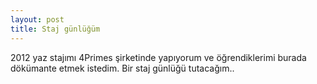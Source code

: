 ```yaml
---
layout: post
title: Staj günlüğüm
---
```


2012 yaz stajımı 4Primes şirketinde yapıyorum ve öğrendiklerimi burada dökümante etmek istedim. Bir staj günlüğü tutacağım..


